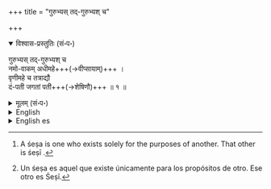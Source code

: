 +++
title = "गुरुभ्यस् तद्-गुरुभ्यश् च"

+++


<details open><summary>विश्वास-प्रस्तुतिः (सं॰प॰)</summary>

गुरुभ्यस् तद्-गुरुभ्यश् च  
नमो-वाकम् अधीमहे+++(→वीप्सायाम्)+++ ।  
वृणीमहे च तत्राद्यौ  
दं-पती जगतां पती+++(→शेषिणौ)+++ ॥ १ ॥
</details>

<details><summary>मूलम् (सं॰प॰)</summary>

गुरुभ्यस्तद्गुरुभ्यश्च नमोवाकमधीमहे ।  
वृणीमहे च तत्राद्यौ दंपती जगतां पती ॥ १ ॥
</details>

<details><summary>English</summary>

(With due devotion) we repeat the expression of adoration to our gurus  
and likewise to their gurus;  
and among these (latter),  
we pray for the grace of the  Primaeval Couple (Nārāyaṇa  and Lakṣmī ),  
the twin śeṣīs[^1] of all the worlds  
(so that they may be both the end to be attained by us  
and the means of attaining it).

[^1]: A śeṣa is one who exists solely for the purposes of another. That other is śeṣī .
</details>

<details><summary>English es</summary>

(Con la debida devoción)  
Repetimos la expresión de adoración a nuestros gurús  
y también a sus gurús;  
y entre estos (últimos),  
rezamos por la gracia de la pareja primaria (nārāyaṇa y lakṣmī),  
el gemelo śeṣīs [^es1] de todos los mundos  
(para que ambos puedan ser el final para ser alcanzados  
y los medios de alcanzarlo).

[^es1]: Un śeṣa es aquel que existe únicamente para los propósitos de otro. Ese otro es Śeṣī.
</details>
